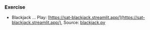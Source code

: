 ### Exercise

- Blackjack ... Play: [https://sat-blackjack.streamlit.app/](https://sat-blackjack.streamlit.app/), Source: [blackjack.py](./BlackJack/blackjack.py)
